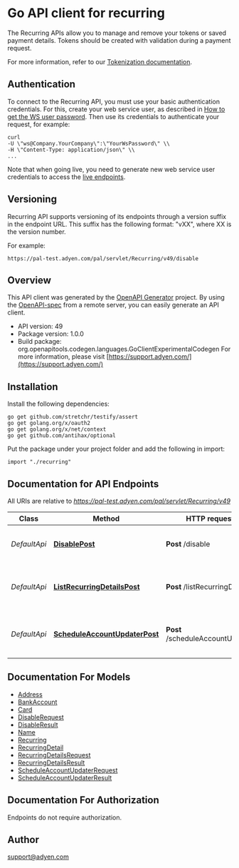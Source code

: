 # Go API client for recurring

The Recurring APIs allow you to manage and remove your tokens or saved payment details. Tokens should be created with validation during a payment request.

For more information, refer to our [Tokenization documentation](https://docs.adyen.com/checkout/tokenization).
## Authentication
To connect to the Recurring API, you must use your basic authentication credentials. For this, create your web service user, as described in [How to get the WS user password](https://docs.adyen.com/user-management/how-to-get-the-web-service-ws-user-password). Then use its credentials to authenticate your request, for example:

```
curl
-U \"ws@Company.YourCompany\":\"YourWsPassword\" \\
-H \"Content-Type: application/json\" \\
...
```
Note that when going live, you need to generate new web service user credentials to access the [live endpoints](https://docs.adyen.com/development-resources/live-endpoints).

## Versioning
Recurring API supports versioning of its endpoints through a version suffix in the endpoint URL. This suffix has the following format: \"vXX\", where XX is the version number.

For example:
```
https://pal-test.adyen.com/pal/servlet/Recurring/v49/disable
```

## Overview
This API client was generated by the [OpenAPI Generator](https://openapi-generator.tech) project.  By using the [OpenAPI-spec](https://www.openapis.org/) from a remote server, you can easily generate an API client.

- API version: 49
- Package version: 1.0.0
- Build package: org.openapitools.codegen.languages.GoClientExperimentalCodegen
For more information, please visit [https://support.adyen.com/](https://support.adyen.com/)

## Installation

Install the following dependencies:

```shell
go get github.com/stretchr/testify/assert
go get golang.org/x/oauth2
go get golang.org/x/net/context
go get github.com/antihax/optional
```

Put the package under your project folder and add the following in import:

```golang
import "./recurring"
```

## Documentation for API Endpoints

All URIs are relative to *https://pal-test.adyen.com/pal/servlet/Recurring/v49*

Class | Method | HTTP request | Description
------------ | ------------- | ------------- | -------------
*DefaultApi* | [**DisablePost**](docs/DefaultApi.md#disablepost) | **Post** /disable | Disables stored payment details.
*DefaultApi* | [**ListRecurringDetailsPost**](docs/DefaultApi.md#listrecurringdetailspost) | **Post** /listRecurringDetails | Retrieves stored payment details for a shopper.
*DefaultApi* | [**ScheduleAccountUpdaterPost**](docs/DefaultApi.md#scheduleaccountupdaterpost) | **Post** /scheduleAccountUpdater | Schedules running of the Account Updater.


## Documentation For Models

 - [Address](docs/Address.md)
 - [BankAccount](docs/BankAccount.md)
 - [Card](docs/Card.md)
 - [DisableRequest](docs/DisableRequest.md)
 - [DisableResult](docs/DisableResult.md)
 - [Name](docs/Name.md)
 - [Recurring](docs/Recurring.md)
 - [RecurringDetail](docs/RecurringDetail.md)
 - [RecurringDetailsRequest](docs/RecurringDetailsRequest.md)
 - [RecurringDetailsResult](docs/RecurringDetailsResult.md)
 - [ScheduleAccountUpdaterRequest](docs/ScheduleAccountUpdaterRequest.md)
 - [ScheduleAccountUpdaterResult](docs/ScheduleAccountUpdaterResult.md)


## Documentation For Authorization

 Endpoints do not require authorization.



## Author

support@adyen.com

